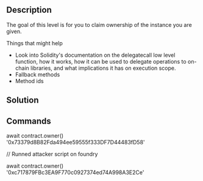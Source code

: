## Description

The goal of this level is for you to claim ownership of the instance you are given.

  Things that might help

- Look into Solidity's documentation on the delegatecall low level function, how it works, how it can be used to delegate operations to on-chain libraries, and what implications it has on execution scope.
- Fallback methods
- Method ids

## Solution


## Commands

await contract.owner()
'0x73379d8B82Fda494ee59555f333DF7D44483fD58'

// Runned attacker script on foundry 

await contract.owner()
'0xc717879FBc3EA9F770c0927374ed74A998A3E2Ce'

